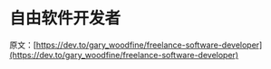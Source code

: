 # 自由软件开发者

原文：[https://dev.to/gary_woodfine/freelance-software-developer](https://dev.to/gary_woodfine/freelance-software-developer)